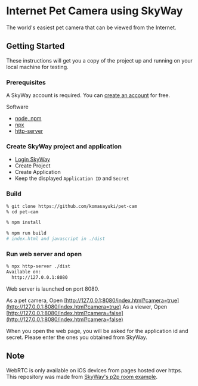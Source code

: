 # Internet Pet Camera using SkyWay

The world's easiest pet camera that can be viewed from the Internet.

## Getting Started

These instructions will get you a copy of the project up and running on your local machine for testing.

### Prerequisites

A SkyWay account is required.
You can [create an account](https://console.skyway.ntt.com/signup/) for free.

Software

- [node, npm](https://nodejs.org/en/download)
- [npx](https://github.com/npm/npx)
- [http-server](https://github.com/http-party/http-server)

### Create SkyWay project and application

- [Login SkyWay](https://console.skyway.ntt.com/login/)
- Create Project
- Create Application
- Keep the displayed `Application ID` and `Secret`

### Build

```bash
% git clone https://github.com/komasayuki/pet-cam
% cd pet-cam

% npm install

% npm run build
# index.html and javascript in ./dist
```


### Run web server and open

```bash
% npx http-server ./dist
Available on:
  http://127.0.0.1:8080
```

Web server is launched on port 8080.

As a pet camera, Open [http://127.0.0.1:8080/index.html?camera=true](http://127.0.0.1:8080/index.html?camera=true)
As a viewer, Open [http://127.0.0.1:8080/index.html?camera=false](http://127.0.0.1:8080/index.html?camera=false)

When you open the web page, you will be asked for the application id and secret.
Please enter the ones you obtained from SkyWay.


## Note

WebRTC is only available on iOS devices from pages hosted over https.
This repository was made from [SkyWay's p2p room example](https://github.com/skyway/js-sdk/tree/main/examples/p2p-room).